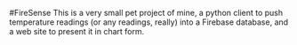 #FireSense
This is a very small pet project of mine, a python client to push temperature readings (or any readings, really) into a Firebase database, and a web site to present it in chart form.